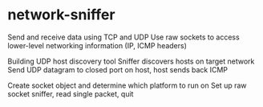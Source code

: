 # network-sniffer

Send and receive data using TCP and UDP
Use raw sockets to access lower-level networking information (IP, ICMP headers)

Building UDP host discovery tool
Sniffer discovers hosts on target network
Send UDP datagram to closed port on host, host sends back ICMP

Create socket object and determine which platform to run on
Set up raw socket sniffer, read single packet, quit
